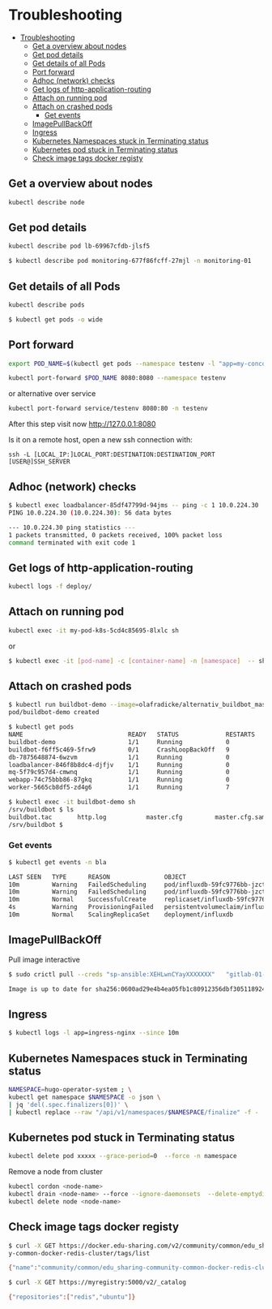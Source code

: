 Troubleshooting
===============

- [Troubleshooting](#troubleshooting)
	- [Get a overview about nodes](#get-a-overview-about-nodes)
	- [Get pod details](#get-pod-details)
	- [Get details of all Pods](#get-details-of-all-pods)
	- [Port forward](#port-forward)
	- [Adhoc (network) checks](#adhoc-network-checks)
	- [Get logs of http-application-routing](#get-logs-of-http-application-routing)
	- [Attach on running pod](#attach-on-running-pod)
	- [Attach on crashed pods](#attach-on-crashed-pods)
		- [Get events](#get-events)
	- [ImagePullBackOff](#imagepullbackoff)
	- [Ingress](#ingress)
	- [Kubernetes Namespaces stuck in Terminating status](#kubernetes-namespaces-stuck-in-terminating-status)
	- [Kubernetes pod stuck in Terminating status](#kubernetes-pod-stuck-in-terminating-status)
	- [Check image tags docker registy](#check-image-tags-docker-registy)



Get a overview about nodes
--------------------------

```bash
kubectl describe node
```

Get pod details
---------------

```bash
kubectl describe pod lb-69967cfdb-jlsf5

```

```bash
$ kubectl describe pod monitoring-677f86fcff-27mjl -n monitoring-01
```

Get details of all Pods
-----------------------

```bash
kubectl describe pods
```

```bash
$ kubectl get pods -o wide
```

Port forward
------------

```bash
export POD_NAME=$(kubectl get pods --namespace testenv -l "app=my-concourse-web" -o jsonpath="{.items[0].metadata.name}")

kubectl port-forward $POD_NAME 8080:8080 --namespace testenv
```

or alternative over service

```bash
kubectl port-forward service/testenv 8080:80 -n testenv
```


After this step visit now http://127.0.0.1:8080

Is it on a remote host, open a new ssh connection with:

```
ssh -L [LOCAL_IP:]LOCAL_PORT:DESTINATION:DESTINATION_PORT [USER@]SSH_SERVER
```

Adhoc (network) checks
----------------------

```bash
$ kubectl exec loadbalancer-85df47799d-94jms -- ping -c 1 10.0.224.30
PING 10.0.224.30 (10.0.224.30): 56 data bytes

--- 10.0.224.30 ping statistics ---
1 packets transmitted, 0 packets received, 100% packet loss
command terminated with exit code 1
```

Get logs of http-application-routing
------------------------------------

```bash
kubectl logs -f deploy/

```

Attach on running pod
---------------------

```bash
kubectl exec -it my-pod-k8s-5cd4c85695-8lxlc sh

```

or

```bash
$ kubectl exec -it [pod-name] -c [container-name] -n [namespace]  -- sh
```

Attach on crashed pods
----------------------

```bash
$ kubectl run buildbot-demo --image=olafradicke/alternativ_buildbot_master:vv2.7.0r6 --restart=Never
pod/buildbot-demo created

$ kubectl get pods
NAME                             READY   STATUS             RESTARTS   AGE
buildbot-demo                    1/1     Running            0          11s
buildbot-f6ff5c469-5frw9         0/1     CrashLoopBackOff   9          22m
db-7875648874-6wzvm              1/1     Running            0          26m
loadbalancer-846f8b8dc4-djfjv    1/1     Running            0          26m
mq-5f79c957d4-cmwnq              1/1     Running            0          25m
webapp-74c75bbb86-87gkq          1/1     Running            0          25m
worker-5665cb8df5-zd4g6          1/1     Running            7          25m

$ kubectl exec -it buildbot-demo sh
/srv/buildbot $ ls
buildbot.tac       http.log           master.cfg         master.cfg.sample  start_buildbot.sh  twistd.pid
/srv/buildbot $
```

### Get events ###

```bash
$ kubectl get events -n bla

LAST SEEN   TYPE      REASON               OBJECT                                        MESSAGE
10m         Warning   FailedScheduling     pod/influxdb-59fc9776bb-jzct9                 0/1 nodes are available: 1 pod has unbound immediate PersistentVolumeClaims.
10m         Warning   FailedScheduling     pod/influxdb-59fc9776bb-jzct9                 0/1 nodes are available: 1 pod has unbound immediate PersistentVolumeClaims.
10m         Normal    SuccessfulCreate     replicaset/influxdb-59fc9776bb                Created pod: influxdb-59fc9776bb-jzct9
4s          Warning   ProvisioningFailed   persistentvolumeclaim/influxdb-managed-disk   no volume plugin matched name: kubernetes.io/Azure-disk
10m         Normal    ScalingReplicaSet    deployment/influxdb                           Scaled up replica set influxdb-59fc9776bb to 1
```


ImagePullBackOff
----------------

Pull image interactive

```bash
$ sudo crictl pull --creds "sp-ansible:XEHLwnCYayXXXXXXX"   "gitlab-01-01.room-dev.lab-sn.de:5050/secure-collaboration-room/sr-portal/sr-portal:1.2.3"

Image is up to date for sha256:0600ad29e4b4ea05fb1c80912356dbf305118924046af7b6d2904e64a6c58c78
```


Ingress
-------

```bash
$ kubectl logs -l app=ingress-nginx --since 10m
```

Kubernetes Namespaces stuck in Terminating status
-------------------------------------------------

```bash
NAMESPACE=hugo-operator-system ; \
kubectl get namespace $NAMESPACE -o json \
| jq 'del(.spec.finalizers[0])' \
| kubectl replace --raw "/api/v1/namespaces/$NAMESPACE/finalize" -f -
```

Kubernetes pod stuck in Terminating status
------------------------------------------


```bash
kubectl delete pod xxxxx --grace-period=0  --force -n namespace
```

Remove a node from cluster

```bash
kubectl cordon <node-name>
kubectl drain <node-name> --force --ignore-daemonsets  --delete-emptydir-data
kubectl delete node <node-name>
```

Check image tags docker registy
-------------------------------

```bash
$ curl -X GET https://docker.edu-sharing.com/v2/community/common/edu_sharing-communit
y-common-docker-redis-cluster/tags/list

{"name":"community/common/edu_sharing-community-common-docker-redis-cluster","tags":["6.2.14","6.2.7","develop-SNAPSHOT","main-SNAPSHOT","master-SNAPSHOT"]}
```

```bash
$ curl -X GET https://myregistry:5000/v2/_catalog

{"repositories":["redis","ubuntu"]}
```
